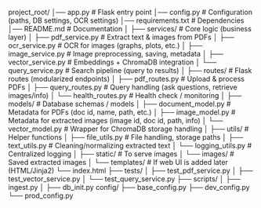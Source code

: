 project_root/
│── app.py                  # Flask entry point
│── config.py               # Configuration (paths, DB settings, OCR settings)
│── requirements.txt        # Dependencies
│── README.md               # Documentation
│
├── services/               # Core logic (business layer)
│   ├── pdf_service.py      # Extract text & images from PDFs
│   ├── ocr_service.py      # OCR for images (graphs, plots, etc.)
│   ├── image_service.py    # Image preprocessing, saving, metadata
│   ├── vector_service.py   # Embeddings + ChromaDB integration
│   └── query_service.py    # Search pipeline (query to results)
│
├── routes/                 # Flask routes (modularized endpoints)
│   ├── pdf_routes.py       # Upload & process PDFs
│   ├── query_routes.py     # Query handling (ask questions, retrieve images/info)
│   └── health_routes.py    # Health check / monitoring
│
├── models/                 # Database schemas / models
│   ├── document_model.py   # Metadata for PDFs (doc id, name, path, etc.)
│   ├── image_model.py      # Metadata for extracted images (image id, doc id, path, info)
│   └── vector_model.py     # Wrapper for ChromaDB storage handling
│
├── utils/                  # Helper functions
│   ├── file_utils.py       # File handling, storage paths
│   ├── text_utils.py       # Cleaning/normalizing extracted text
│   └── logging_utils.py    # Centralized logging
│
├── static/                 # To serve images
│   └── images/             # Saved extracted images
│
└── templates/              # If web UI is added later (HTML/Jinja2)
    └── index.html
├── tests/
│   ├── test_pdf_service.py
│   ├── test_vector_service.py
│   └── test_query_service.py
├── scripts/
│   ├── ingest.py
│   ├── db_init.py
config/
├── base_config.py
├── dev_config.py
└── prod_config.py
